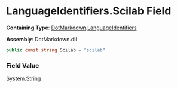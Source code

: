 # LanguageIdentifiers\.Scilab Field

**Containing Type**: [DotMarkdown](../../README.md)\.[LanguageIdentifiers](../README.md)

**Assembly**: DotMarkdown\.dll

```csharp
public const string Scilab = "scilab"
```

### Field Value

System\.[String](https://docs.microsoft.com/en-us/dotnet/api/system.string)